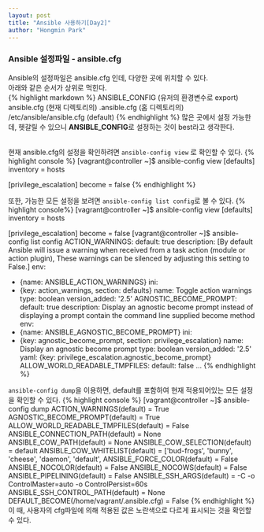 ```yaml
---
layout: post
title: "Ansible 사용하기[Day2]"
author: "Hongmin Park"
---
```


### Ansible 설정파일 - ansible.cfg
Ansible의 설정파일은 ansible.cfg 인데, 다양한 곳에 위치할 수 있다. <br>
아래와 같은 순서가 상위로 먹힌다.<br>
{% highlight markdown %}
ANSIBLE_CONFIG (유저의 환경변수로 export)
ansible.cfg (현재 디렉토리의)
.ansible.cfg (홈 디렉토리의)
/etc/ansible/ansible.cfg (default)
{% endhighlight %}
많은 곳에서 설정 가능한데, 헷갈릴 수 있으니 **ANSIBLE_CONFIG**로 설정하는 것이 best라고 생각한다. <br><br>

현재 ansible.cfg의 설정을 확인하려면 `ansible-config view` 로 확인할 수 있다. 
{% highlight console %}
[vagrant@controller ~]$ ansible-config view
[defaults]
inventory = hosts

[privilege_escalation]
become = false
{% endhighlight %}

또한, 가능한 모든 설정을 보려면 `ansible-config list config`로 볼 수 있다.
{% highlight console%}
[vagrant@controller ~]$ ansible-config view
[defaults]
inventory = hosts

[privilege_escalation]
become = false
[vagrant@controller ~]$ ansible-config list config
ACTION_WARNINGS:
  default: true
  description: [By default Ansible will issue a warning when received from a task
      action (module or action plugin), These warnings can be silenced by adjusting
      this setting to False.]
  env:
  - {name: ANSIBLE_ACTION_WARNINGS}
  ini:
  - {key: action_warnings, section: defaults}
  name: Toggle action warnings
  type: boolean
  version_added: '2.5'
AGNOSTIC_BECOME_PROMPT:
  default: true
  description: Display an agnostic become prompt instead of displaying a prompt contain
    the command line supplied become method
  env:
  - {name: ANSIBLE_AGNOSTIC_BECOME_PROMPT}
  ini:
  - {key: agnostic_become_prompt, section: privilege_escalation}
  name: Display an agnostic become prompt
  type: boolean
  version_added: '2.5'
  yaml: {key: privilege_escalation.agnostic_become_prompt}
ALLOW_WORLD_READABLE_TMPFILES:
  default: false
  ...
{% endhighlight %}

`ansible-config dump`을 이용하면, default를 포함하여 현재 적용되어있는 모든 설정을 확인할 수 있다.
{% highlight console %}
[vagrant@controller ~]$ ansible-config dump
ACTION_WARNINGS(default) = True
AGNOSTIC_BECOME_PROMPT(default) = True
ALLOW_WORLD_READABLE_TMPFILES(default) = False
ANSIBLE_CONNECTION_PATH(default) = None
ANSIBLE_COW_PATH(default) = None
ANSIBLE_COW_SELECTION(default) = default
ANSIBLE_COW_WHITELIST(default) = ['bud-frogs', 'bunny', 'cheese', 'daemon', 'default',
ANSIBLE_FORCE_COLOR(default) = False
ANSIBLE_NOCOLOR(default) = False
ANSIBLE_NOCOWS(default) = False
ANSIBLE_PIPELINING(default) = False
ANSIBLE_SSH_ARGS(default) = -C -o ControlMaster=auto -o ControlPersist=60s
ANSIBLE_SSH_CONTROL_PATH(default) = None
DEFAULT_BECOME(/home/vagrant/.ansible.cfg) = False
{% endhighlight %}
이 때, 사용자의 cfg파일에 의해 적용된 값은 노란색으로 다르게 표시되는 것을 확인할 수 있다.
